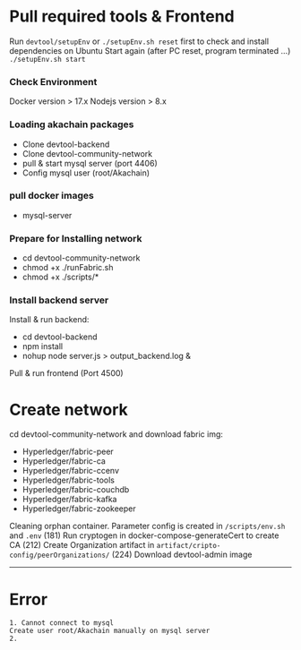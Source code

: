 # Pull required tools & Frontend
Run `devtool/setupEnv` or `./setupEnv.sh reset` first to check and install dependencies on Ubuntu
Start again (after PC reset, program terminated ...) `./setupEnv.sh start`
### Check Environment
Docker version > 17.x
Nodejs version > 8.x

### Loading akachain packages

- Clone devtool-backend
- Clone devtool-community-network
- pull & start mysql server (port 4406)
- Config mysql user (root/Akachain)

### pull docker images
- mysql-server

### Prepare for Installing network
- cd devtool-community-network
- chmod +x ./runFabric.sh
- chmod +x ./scripts/*

### Install backend server
Install & run backend:
- cd devtool-backend
- npm install
- nohup node server.js > output_backend.log &

Pull & run frontend (Port 4500)

# Create network
cd devtool-community-network and download fabric img:
- Hyperledger/fabric-peer
- Hyperledger/fabric-ca
- Hyperledger/fabric-ccenv
- Hyperledger/fabric-tools
- Hyperledger/fabric-couchdb
- Hyperledger/fabric-kafka
- Hyperledger/fabric-zookeeper

Cleaning orphan container.
Parameter config is created in `/scripts/env.sh` and `.env` (181)
Run cryptogen in docker-compose-generateCert to create CA (212)
Create Organization artifact in `artifact/cripto-config/peerOrganizations/` (224)
Download devtool-admin image

---
# Error
```
1. Cannot connect to mysql
Create user root/Akachain manually on mysql server
2. 
```



